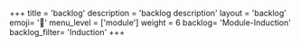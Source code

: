 +++
title = 'backlog'
description = 'backlog description'
layout = 'backlog'
emoji= '📝'
menu_level = ['module']
weight = 6
backlog= 'Module-Induction'
backlog_filter= 'Induction'
+++


